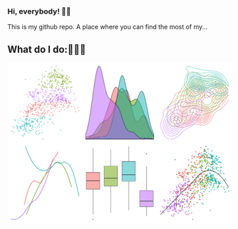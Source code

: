 ### Hi, everybody! 👋🏻

This is my github repo. A place where you can find the most of my...

## What do I do:🧑🏼‍💻

![image](img/background.png) 
